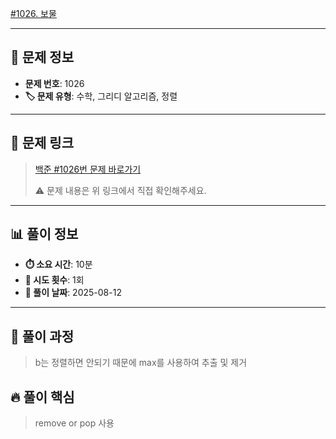[#1026. 보물](https://www.acmicpc.net/problem/1026)
<img src="https://static.solved.ac/tier_small/7.svg" width="16" height="16">

---

## 📍 문제 정보

- **문제 번호**: 1026
- **🏷️ 문제 유형**: 수학, 그리디 알고리즘, 정렬

---

## 📝 문제 링크

> [백준 #1026번 문제 바로가기](https://www.acmicpc.net/problem/1026)
> 
> ⚠️ 문제 내용은 위 링크에서 직접 확인해주세요.

---

## 📊 풀이 정보

- **⏱️ 소요 시간**: 10분
- **🔄 시도 횟수**: 1회
- **📅 풀이 날짜**: 2025-08-12

---

## 💭 풀이 과정

> b는 정렬하면 안되기 때문에 max를 사용하여 추출 및 제거

## 🔥 풀이 핵심

> remove or pop 사용
